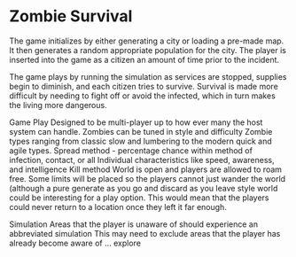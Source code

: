 # Zombie Survival #
The game initializes by either generating a city or loading a pre-made map. It then generates a random appropriate population for the city. The player is inserted into the game as a citizen an amount of time prior to the incident.
 
The game plays by running the simulation as services are stopped, supplies begin to diminish, and each citizen tries to survive. Survival is made more difficult by needing to fight off or avoid the infected, which in turn makes the living more dangerous.
 
Game Play
Designed to be multi-player up to how ever many the host system can handle.
Zombies can be tuned in style and difficulty
Zombie types ranging from classic slow and lumbering to the modern quick and agile types.
Spread method - percentage chance within method of infection, contact, or all
Individual characteristics like speed, awareness, and intelligence
Kill method
World is open and players are allowed to roam free. Some limits will be placed so the players cannot just wander the world (although a pure generate as you go and discard as you leave style world could be interesting for a play option. This would mean that the players could never return to a location once they left it far enough.
 
Simulation
Areas that the player is unaware of should experience an abbreviated simulation
This may need to exclude areas that the player has already become aware of … explore
 
 
